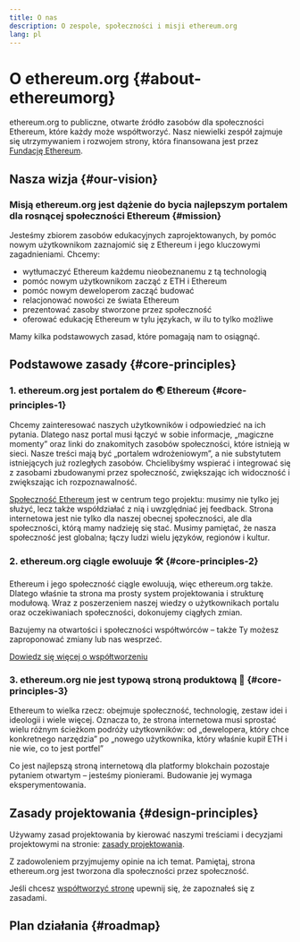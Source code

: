 ```yaml
---
title: O nas
description: O zespole, społeczności i misji ethereum.org
lang: pl
---
```


# O ethereum.org {#about-ethereumorg}

ethereum.org to publiczne, otwarte źródło zasobów dla społeczności Ethereum, które każdy może współtworzyć. Nasz niewielki zespół zajmuje się utrzymywaniem i rozwojem strony, która finansowana jest przez [Fundację Ethereum](/foundation/).

## Nasza wizja {#our-vision}

### Misją ethereum.org jest dążenie do bycia najlepszym portalem dla rosnącej społeczności Ethereum {#mission}

Jesteśmy zbiorem zasobów edukacyjnych zaprojektowanych, by pomóc nowym użytkownikom zaznajomić się z Ethereum i jego kluczowymi zagadnieniami. Chcemy:

- wytłumaczyć Ethereum każdemu nieobeznanemu z tą technologią
- pomóc nowym użytkownikom zacząć z ETH i Ethereum
- pomóc nowym deweloperom zacząć budować
- relacjonować nowości ze świata Ethereum
- prezentować zasoby stworzone przez społeczność
- oferować edukację Ethereum w tylu językach, w ilu to tylko możliwe

Mamy kilka podstawowych zasad, które pomagają nam to osiągnąć.

## Podstawowe zasady {#core-principles}

### 1. ethereum.org jest portalem do 🌏 Ethereum {#core-principles-1}

Chcemy zainteresować naszych użytkowników i odpowiedzieć na ich pytania. Dlatego nasz portal musi łączyć w sobie informacje, „magiczne momenty” oraz linki do znakomitych zasobów społeczności, które istnieją w sieci. Nasze treści mają być „portalem wdrożeniowym”, a nie substytutem istniejących już rozległych zasobów. Chcielibyśmy wspierać i integrować się z zasobami zbudowanymi przez społeczność, zwiększając ich widoczność i zwiększając ich rozpoznawalność.

[Społeczność Ethereum](/community/) jest w centrum tego projektu: musimy nie tylko jej służyć, lecz także współdziałać z nią i uwzględniać jej feedback. Strona internetowa jest nie tylko dla naszej obecnej społeczności, ale dla społeczności, którą mamy nadzieję się stać. Musimy pamiętać, że nasza społeczność jest globalna; łączy ludzi wielu języków, regionów i kultur.

### 2. ethereum.org ciągle ewoluuje 🛠 {#core-principles-2}

Ethereum i jego społeczność ciągle ewoluują, więc ethereum.org także. Dlatego właśnie ta strona ma prosty system projektowania i strukturę modułową. Wraz z poszerzeniem naszej wiedzy o użytkownikach portalu oraz oczekiwaniach społeczności, dokonujemy ciągłych zmian.

Bazujemy na otwartości i społeczności współtwórców – także Ty możesz zaproponować zmiany lub nas wesprzeć.

[Dowiedz się więcej o współtworzeniu](/contributing/)

### 3. ethereum.org nie jest typową stroną produktową 🦄 {#core-principles-3}

Ethereum to wielka rzecz: obejmuje społeczność, technologię, zestaw idei i ideologii i wiele więcej. Oznacza to, że strona internetowa musi sprostać wielu różnym ścieżkom podróży użytkowników: od „dewelopera, który chce konkretnego narzędzia” po „nowego użytkownika, który właśnie kupił ETH i nie wie, co to jest portfel”

Co jest najlepszą stroną internetową dla platformy blokchain pozostaje pytaniem otwartym – jesteśmy pionierami. Budowanie jej wymaga eksperymentowania.

## Zasady projektowania {#design-principles}

Używamy zasad projektowania by kierować naszymi treściami i decyzjami projektowymi na stronie: [zasady projektowania](/contributing/design-principles/).

Z zadowoleniem przyjmujemy opinie na ich temat. Pamiętaj, strona ethereum.org jest tworzona dla społeczności przez społeczność.

Jeśli chcesz [współtworzyć stronę](/contributing/) upewnij się, że zapoznałeś się z zasadami.

## Plan działania {#roadmap}

<Roadmap />
